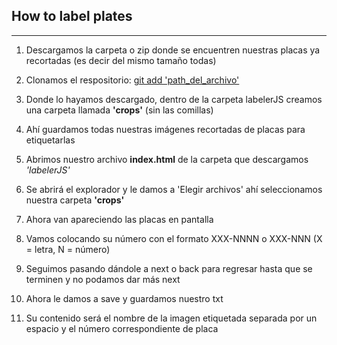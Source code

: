 ## How to label plates
***
1. Descargamos la carpeta o zip donde se encuentren nuestras placas ya recortadas (es decir del mismo tamaño todas)
   
2. Clonamos el respositorio:
    [git add 'path_del_archivo'](https://github.com/Tubaher/labelerJS.git)

3. Donde lo hayamos descargado, dentro de la carpeta  labelerJS creamos una carpeta llamada **'crops'** (sin las comillas)
   
4. Ahí guardamos todas nuestras imágenes recortadas de placas para etiquetarlas

5. Abrimos nuestro archivo **index.html** de la carpeta que descargamos *'labelerJS'*
6. Se abrirá el explorador y le damos a 'Elegir archivos' ahí seleccionamos nuestra carpeta **'crops'**
7. Ahora van apareciendo las placas en pantalla
8. Vamos colocando su número con el formato XXX-NNNN o XXX-NNN (X = letra, N = número)
9. Seguimos pasando dándole a next o back para regresar hasta que se terminen y no podamos dar más next
10. Ahora le damos a save y guardamos nuestro txt
11. Su contenido será el nombre de la imagen etiquetada separada por un espacio y el número correspondiente de placa

